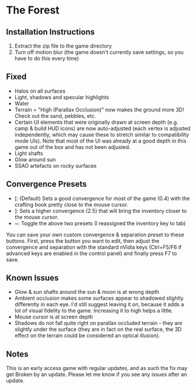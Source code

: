 The Forest
==========

Installation Instructions
-------------------------
1. Extract the zip file to the game directory
2. Turn off motion blur (the game doesn't currently save settings, so you have
   to do this every time)

Fixed
-----
- Halos on all surfaces
- Light, shadows and specular highlights
- Water
- Terrain = "High (Parallax Occlusion)" now makes the ground more 3D! Check out
  the sand, pebbles, etc.
- Certain UI elements that were originally drawn at screen depth (e.g. camp &
  build HUD icons) are now auto-adjusted (each vertex is adjusted
  independently, which may cause these to stretch similar to compatibility mode
  UIs). Note that most of the UI was already at a good depth in this game out
  of the box and has not been adjusted.
- Light shafts
- Glow around sun
- SSAO artefacts on rocky surfaces

Convergence Presets
-------------------
- [: (Default) Sets a good convergence for most of the game (0.4) with the
  crafting book pretty close to the mouse cursor.
- ]: Sets a higher convergence (2.5) that will bring the inventory closer to
  the mouse cursor.
- ~: Toggle the above two presets (I reassigned the inventory key to tab)

You can save your own custom convergence & separation preset to these buttons.
First, press the button you want to edit, then adjust the convergence and
separation with the standard nVidia keys (Ctrl+F5/F6 if advanced keys are
enabled in the control panel) and finally press F7 to save.

Known Issues
------------
- Glow & sun shafts around the sun & moon is at wrong depth
- Ambient occlusion makes some surfaces appear to shadowed slightly differently
  in each eye. I'd still suggest leaving it on, because it adds a lot of visual
  fidelity to the game. Increasing it to high helps a little.
- Mouse cursor is at screen depth
- Shadows do not fall quite right on parallax occluded terrain - they are
  slightly under the surface (they are in fact on the real surface, the 3D
  effect on the terrain could be considered an optical illusion).

Notes
-----
This is an early access game with regular updates, and as such the fix may get
Broken by an update. Please let me know if you see any issues after an update.
